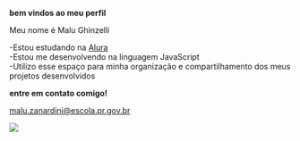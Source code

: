 **bem vindos ao meu perfil**

Meu nome é Malu Ghinzelli

-Estou estudando na [Alura](https://www.alura.com.br)   
-Estou me desenvolvendo na linguagem JavaScript  
-Utilizo esse espaço para minha organização e compartilhamento dos meus projetos desenvolvidos   

**entre em contato comigo!**

malu.zanardini@escola.pr.gov.br

![](https://media4.giphy.com/media/oddK5aURsUeqs/200.webp?cid=790b7611a02si2d3a0nzywvcawyet5scszagb4sta358hgi4&ep=v1_gifs_search&rid=200.webp&ct=g)

